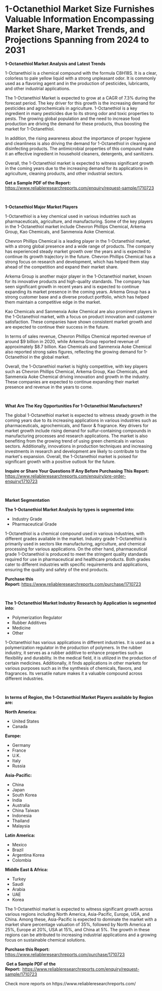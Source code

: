 <p><h1>1-Octanethiol Market Size Furnishes Valuable Information Encompassing Market Share, Market Trends, and Projections Spanning from 2024 to 2031</h1></p><p><strong>1-Octanethiol Market Analysis and Latest Trends</strong></p>
<p><p>1-Octanethiol is a chemical compound with the formula C8H18S. It is a clear, colorless to pale yellow liquid with a strong unpleasant odor. It is commonly used as a flavoring agent and in the production of pesticides, lubricants, and other industrial applications.</p><p>The 1-Octanethiol Market is expected to grow at a CAGR of 7.3% during the forecast period. The key driver for this growth is the increasing demand for pesticides and agrochemicals in agriculture. 1-Octanethiol is a key ingredient in many pesticides due to its strong odor and toxic properties to pests. The growing global population and the need to increase food production are driving the demand for these products, thus boosting the market for 1-Octanethiol.</p><p>In addition, the rising awareness about the importance of proper hygiene and cleanliness is also driving the demand for 1-Octanethiol in cleaning and disinfecting products. The antimicrobial properties of this compound make it an effective ingredient in household cleaners, detergents, and sanitizers.</p><p>Overall, the 1-Octanethiol market is expected to witness significant growth in the coming years due to the increasing demand for its applications in agriculture, cleaning products, and other industrial sectors.</p></p>
<p><strong>Get a Sample PDF of the Report:&nbsp;</strong> <a href="https://www.reliableresearchreports.com/enquiry/request-sample/1710723">https://www.reliableresearchreports.com/enquiry/request-sample/1710723</a></p>
<p>&nbsp;</p>
<p><strong>1-Octanethiol Major Market Players</strong></p>
<p><p>1-Octanethiol is a key chemical used in various industries such as pharmaceuticals, agriculture, and manufacturing. Some of the key players in the 1-Octanethiol market include Chevron Phillips Chemical, Arkema Group, Kao Chemicals, and Sanmenxia Aoke Chemical.</p><p>Chevron Phillips Chemical is a leading player in the 1-Octanethiol market, with a strong global presence and a wide range of products. The company has experienced steady market growth over the years and is expected to continue its growth trajectory in the future. Chevron Phillips Chemical has a strong focus on research and development, which has helped them stay ahead of the competition and expand their market share.</p><p>Arkema Group is another major player in the 1-Octanethiol market, known for its innovative products and high-quality standards. The company has seen significant growth in recent years and is expected to continue expanding its market presence in the coming years. Arkema Group has a strong customer base and a diverse product portfolio, which has helped them maintain a competitive edge in the market.</p><p>Kao Chemicals and Sanmenxia Aoke Chemical are also prominent players in the 1-Octanethiol market, with a focus on product innovation and customer satisfaction. These companies have shown consistent market growth and are expected to continue their success in the future.</p><p>In terms of sales revenue, Chevron Phillips Chemical reported revenue of around $9 billion in 2020, while Arkema Group reported revenue of approximately $8.7 billion. Kao Chemicals and Sanmenxia Aoke Chemical also reported strong sales figures, reflecting the growing demand for 1-Octanethiol in the global market.</p><p>Overall, the 1-Octanethiol market is highly competitive, with key players such as Chevron Phillips Chemical, Arkema Group, Kao Chemicals, and Sanmenxia Aoke Chemical driving innovation and growth in the industry. These companies are expected to continue expanding their market presence and revenue in the years to come.</p></p>
<p>&nbsp;</p>
<p><strong>What Are The Key Opportunities For 1-Octanethiol Manufacturers?</strong></p>
<p><p>The global 1-Octanethiol market is expected to witness steady growth in the coming years due to its increasing applications in various industries such as pharmaceuticals, agrochemicals, and flavor & fragrance. Key drivers for market growth include rising demand for sulfur-containing compounds in manufacturing processes and research applications. The market is also benefiting from the growing trend of using green chemicals in various sectors. Additionally, innovations in production techniques and increasing investments in research and development are likely to contribute to the market's expansion. Overall, the 1-Octanethiol market is poised for significant growth with a positive outlook for the future.</p></p>
<p><strong>Inquire or Share Your Questions If Any Before Purchasing This Report:</strong> <a href="https://www.reliableresearchreports.com/enquiry/pre-order-enquiry/1710723">https://www.reliableresearchreports.com/enquiry/pre-order-enquiry/1710723</a></p>
<p>&nbsp;</p>
<p><strong>Market Segmentation</strong></p>
<p><strong>The 1-Octanethiol Market Analysis by types is segmented into:</strong></p>
<p><ul><li>Industry Grade</li><li>Pharmaceutical Grade</li></ul></p>
<p><p>1-Octanethiol is a chemical compound used in various industries, with different grades available in the market. Industry grade 1-Octanethiol is primarily used in sectors like manufacturing, agriculture, and chemical processing for various applications. On the other hand, pharmaceutical grade 1-Octanethiol is produced to meet the stringent quality standards required for use in pharmaceutical and healthcare products. Both grades cater to different industries with specific requirements and applications, ensuring the quality and safety of the end products.</p></p>
<p><strong>Purchase this Report:&nbsp;</strong><a href="https://www.reliableresearchreports.com/purchase/1710723">https://www.reliableresearchreports.com/purchase/1710723</a></p>
<p>&nbsp;</p>
<p><strong>The 1-Octanethiol Market Industry Research by Application is segmented into:</strong></p>
<p><ul><li>Polymerization Regulator</li><li>Rubber Additives</li><li>Medicine</li><li>Other</li></ul></p>
<p><p>1-Octanethiol has various applications in different industries. It is used as a polymerization regulator in the production of polymers. In the rubber industry, it serves as a rubber additive to enhance properties such as flexibility and durability. In the medical field, it is utilized in the production of certain medicines. Additionally, it finds applications in other markets for various purposes such as in the synthesis of chemicals, flavors, and fragrances. Its versatile nature makes it a valuable compound across different industries.</p></p>
<p>&nbsp;</p>
<p><strong>In terms of Region, the 1-Octanethiol Market Players available by Region are:</strong></p>
<p>
    <p> <strong> North America: </strong>
        <ul>
            <li>United States</li>
            <li>Canada</li>
        </ul>
        </p> 
    <p> <strong> Europe: </strong>
        <ul>
            <li>Germany</li>
            <li>France</li>
            <li>U.K.</li>
            <li>Italy</li>
            <li>Russia</li>
        </ul>
        </p> 
    <p> <strong> Asia-Pacific: </strong>
        <ul>
            <li>China</li>
            <li>Japan</li>
            <li>South Korea</li>
            <li>India</li>
            <li>Australia</li>
            <li>China Taiwan</li>
            <li>Indonesia</li>
            <li>Thailand</li>
            <li>Malaysia</li>
        </ul>
        </p> 
    <p> <strong> Latin America: </strong>
        <ul>
            <li>Mexico</li>
            <li>Brazil</li>
            <li>Argentina Korea</li>
            <li>Colombia</li>
        </ul>
        </p> 
    <p> <strong> Middle East & Africa: </strong>
        <ul>
            <li>Turkey</li>
            <li>Saudi</li>
            <li>Arabia</li>
            <li>UAE</li>
            <li>Korea</li>
        </ul>
    </p>
    </p>
<p><p>The 1-Octanethiol market is expected to witness significant growth across various regions including North America, Asia-Pacific, Europe, USA, and China. Among these, Asia-Pacific is expected to dominate the market with a market share percentage valuation of 35%, followed by North America at 25%, Europe at 20%, USA at 15%, and China at 5%. The growth in these regions can be attributed to increasing industrial applications and a growing focus on sustainable chemical solutions.</p></p>
<p><strong>Purchase this Report: </strong><a href="https://www.reliableresearchreports.com/purchase/1710723">https://www.reliableresearchreports.com/purchase/1710723</a></p>
<p>&nbsp;<strong>Get a Sample PDF of the Report:&nbsp;&nbsp;</strong><a href="https://www.reliableresearchreports.com/enquiry/request-sample/1710723">https://www.reliableresearchreports.com/enquiry/request-sample/1710723</a></p>
<p><strong></strong></p>
<p>Check more reports on https://www.reliableresearchreports.com/</p>